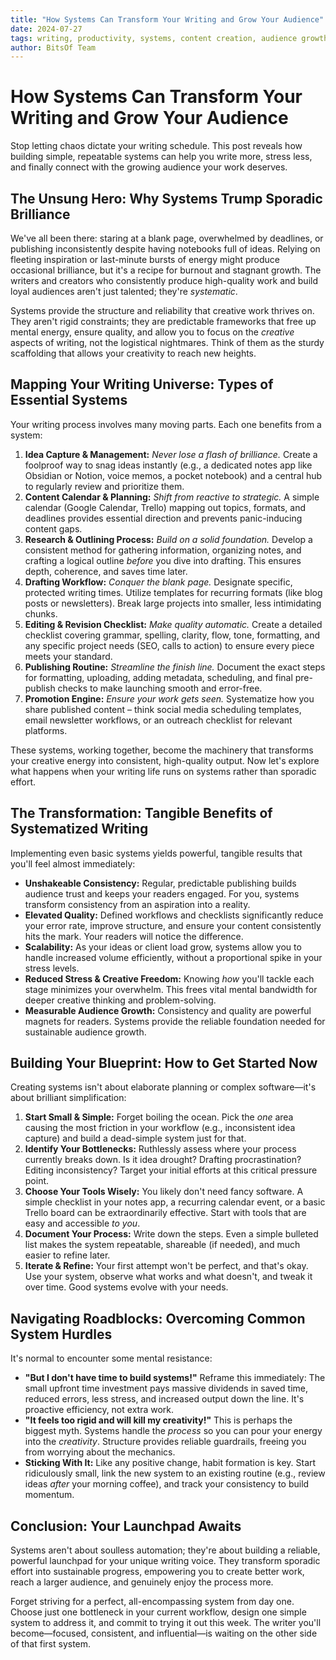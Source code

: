 ```yaml
---
title: "How Systems Can Transform Your Writing and Grow Your Audience"
date: 2024-07-27
tags: writing, productivity, systems, content creation, audience growth
author: BitsOf Team
---
```


# How Systems Can Transform Your Writing and Grow Your Audience

Stop letting chaos dictate your writing schedule. This post reveals how building simple, repeatable systems can help you write more, stress less, and finally connect with the growing audience your work deserves.

## The Unsung Hero: Why Systems Trump Sporadic Brilliance

We've all been there: staring at a blank page, overwhelmed by deadlines, or publishing inconsistently despite having notebooks full of ideas. Relying on fleeting inspiration or last-minute bursts of energy might produce occasional brilliance, but it's a recipe for burnout and stagnant growth. The writers and creators who consistently produce high-quality work and build loyal audiences aren't just talented; they're *systematic*.

Systems provide the structure and reliability that creative work thrives on. They aren't rigid constraints; they are predictable frameworks that free up mental energy, ensure quality, and allow you to focus on the *creative* aspects of writing, not the logistical nightmares. Think of them as the sturdy scaffolding that allows your creativity to reach new heights.

## Mapping Your Writing Universe: Types of Essential Systems

Your writing process involves many moving parts. Each one benefits from a system:

1.  **Idea Capture & Management:** *Never lose a flash of brilliance.* Create a foolproof way to snag ideas instantly (e.g., a dedicated notes app like Obsidian or Notion, voice memos, a pocket notebook) and a central hub to regularly review and prioritize them.
2.  **Content Calendar & Planning:** *Shift from reactive to strategic.* A simple calendar (Google Calendar, Trello) mapping out topics, formats, and deadlines provides essential direction and prevents panic-inducing content gaps.
3.  **Research & Outlining Process:** *Build on a solid foundation.* Develop a consistent method for gathering information, organizing notes, and crafting a logical outline *before* you dive into drafting. This ensures depth, coherence, and saves time later.
4.  **Drafting Workflow:** *Conquer the blank page.* Designate specific, protected writing times. Utilize templates for recurring formats (like blog posts or newsletters). Break large projects into smaller, less intimidating chunks.
5.  **Editing & Revision Checklist:** *Make quality automatic.* Create a detailed checklist covering grammar, spelling, clarity, flow, tone, formatting, and any specific project needs (SEO, calls to action) to ensure every piece meets your standard.
6.  **Publishing Routine:** *Streamline the finish line.* Document the exact steps for formatting, uploading, adding metadata, scheduling, and final pre-publish checks to make launching smooth and error-free.
7.  **Promotion Engine:** *Ensure your work gets seen.* Systematize how you share published content – think social media scheduling templates, email newsletter workflows, or an outreach checklist for relevant platforms.

These systems, working together, become the machinery that transforms your creative energy into consistent, high-quality output. Now let's explore what happens when your writing life runs on systems rather than sporadic effort.

## The Transformation: Tangible Benefits of Systematized Writing

Implementing even basic systems yields powerful, tangible results that you'll feel almost immediately:

*   **Unshakeable Consistency:** Regular, predictable publishing builds audience trust and keeps your readers engaged. For you, systems transform consistency from an aspiration into a reality.
*   **Elevated Quality:** Defined workflows and checklists significantly reduce your error rate, improve structure, and ensure your content consistently hits the mark. Your readers will notice the difference.
*   **Scalability:** As your ideas or client load grow, systems allow you to handle increased volume efficiently, without a proportional spike in your stress levels.
*   **Reduced Stress & Creative Freedom:** Knowing *how* you'll tackle each stage minimizes your overwhelm. This frees vital mental bandwidth for deeper creative thinking and problem-solving.
*   **Measurable Audience Growth:** Consistency and quality are powerful magnets for readers. Systems provide the reliable foundation needed for sustainable audience growth.

## Building Your Blueprint: How to Get Started Now

Creating systems isn't about elaborate planning or complex software—it's about brilliant simplification:

1.  **Start Small & Simple:** Forget boiling the ocean. Pick the *one* area causing the most friction in your workflow (e.g., inconsistent idea capture) and build a dead-simple system just for that.
2.  **Identify Your Bottlenecks:** Ruthlessly assess where your process currently breaks down. Is it idea drought? Drafting procrastination? Editing inconsistency? Target your initial efforts at this critical pressure point.
3.  **Choose Your Tools Wisely:** You likely don't need fancy software. A simple checklist in your notes app, a recurring calendar event, or a basic Trello board can be extraordinarily effective. Start with tools that are easy and accessible *to you*.
4.  **Document Your Process:** Write down the steps. Even a simple bulleted list makes the system repeatable, shareable (if needed), and much easier to refine later.
5.  **Iterate & Refine:** Your first attempt won't be perfect, and that's okay. Use your system, observe what works and what doesn't, and tweak it over time. Good systems evolve with your needs.

## Navigating Roadblocks: Overcoming Common System Hurdles

It's normal to encounter some mental resistance:

*   **"But I don't have time to build systems!"** Reframe this immediately: The small upfront time investment pays massive dividends in saved time, reduced errors, less stress, and increased output down the line. It's proactive efficiency, not extra work.
*   **"It feels too rigid and will kill my creativity!"** This is perhaps the biggest myth. Systems handle the *process* so you can pour your energy into the *creativity*. Structure provides reliable guardrails, freeing you from worrying about the mechanics.
*   **Sticking With It:** Like any positive change, habit formation is key. Start ridiculously small, link the new system to an existing routine (e.g., review ideas *after* your morning coffee), and track your consistency to build momentum.

## Conclusion: Your Launchpad Awaits

Systems aren't about soulless automation; they're about building a reliable, powerful launchpad for your unique writing voice. They transform sporadic effort into sustainable progress, empowering you to create better work, reach a larger audience, and genuinely enjoy the process more.

Forget striving for a perfect, all-encompassing system from day one. Choose just one bottleneck in your current workflow, design one simple system to address it, and commit to trying it out this week. The writer you'll become—focused, consistent, and influential—is waiting on the other side of that first system. 